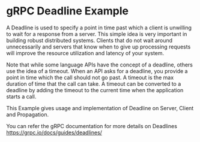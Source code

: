 gRPC Deadline Example
=====================

A Deadline is used to specify a point in time past which a client is unwilling to wait for a response from a server.
This simple idea is very important in building robust distributed systems.
Clients that do not wait around unnecessarily and servers that know when to give up processing requests will improve the resource utilization and latency of your system.

Note that while some language APIs have the concept of a deadline, others use the idea of a timeout. 
When an API asks for a deadline, you provide a point in time which the call should not go past.
A timeout is the max duration of time that the call can take. 
A timeout can be converted to a deadline by adding the timeout to the current time when the application starts a call.

This Example gives usage and implementation of Deadline on Server, Client and Propagation.

You can refer the gRPC documentation for more details on Deadlines https://grpc.io/docs/guides/deadlines/

